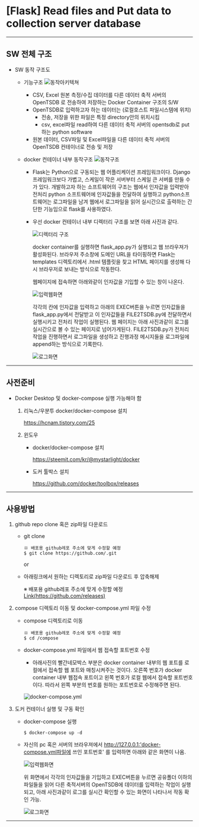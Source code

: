 # [Flask] Read files and Put data to collection server database

----

## SW 전체 구조

  - SW 동작 구조도

    - 기능구조
      ![동작아키텍쳐](./image/architecture.png)

        - CSV, Excel 원본 측정/수집 데이터를 다른 데이터 축적 서버의 OpenTSDB 로 전송하여 저장하는 Docker Container 구조의 S/W
        - OpenTSDB로 입력하고자 하는 데이터는 (로컬호스트 파일시스템에 위치)  
            - 전송, 저장을 위한 파일은 특정 directory안의 위치시킴
            - csv, excel파일 read하여  다른 데이터 축적 서버의 opentsdb로 put하는 python software
        - 원본 데이터, CSV파일 및 Excel파일을 다른 데이터 축적 서버의 OpenTSDB 컨테이너로 전송 및 저장

    - docker 컨테이너 내부 동작구조
      ![동작구조](./image/function.png)

        - Flask는 Python으로 구동되는 웹 어플리케이션 프레임워크이다. Django 프레임워크보다 가볍고, 스케일이 작은 서버부터 스케일 큰 서버를 만들 수가 있다. 개발하고자 하는 소프트웨어의 구조는 웹에서 인자값을 입력받아 전처리 python 소프트웨어에 인자값들을 전달하여 실행하고 python소프트웨어는 로그파일을 남겨 웹에서 로그파일을 읽어 실시간으로 출력하는 간단한 기능임으로 flask를 사용하였다.
        
        - 우선 docker 컨테이너 내부 디렉터리 구조를 보면 아래 사진과 같다.

          ![디렉터리 구조](./image/dir.PNG)  

          docker container를 실행하면 flask_app.py가 실행되고 웹 브라우져가 활성화된다. 브라우저 주소창에 도메인 URL을 타이핑하면 Flask는 templates 디렉토리에서 .html 템플릿을 찾고 HTML 페이지를 생성해 다시 브라우저로 보내는 방식으로 작동한다.

          웹페이지에 접속하면 아래와같이 인자값을 기입할 수 있는 창이 나온다. 

          ![입력웹화면](./image/main.PNG)

          각각의 칸에 인자값을 입력하고 아래의 EXEC버튼을 누르면 인자값들을 flask_app.py에서 전달받고 이 인자값들을 FILE2TSDB.py에 전달하면서 실행시키고 전처리 작업이 실행된다. 웹 페이지는 아래 사진과같이 로그를 실시간으로 볼 수 있는 페이지로 넘어가게된다. FILE2TSDB.py가 전처리작업을 진행하면서 로그파일을 생성하고 진행과정 메시지들을 로그파일에 append하는 방식으로 기록한다. 

          ![로그화면](./image/result.PNG)


----


## 사전준비

- Docker Desktop 및 docker-compose 실행 가능해야 함

  1.  리눅스/우분투 docker/docker-compose 설치
  
      https://hcnam.tistory.com/25
      
  2. 윈도우
  
     - docker/docker-compose 설치
  
       https://steemit.com/kr/@mystarlight/docker
      
     - 도커 툴박스 설치

       https://github.com/docker/toolbox/releases


----

## 사용방법

  1. github repo clone 혹은 zip파일 다운로드
  
      - git clone
      
            ※ 배포용 github레포 주소에 맞게 수정할 예정
            $ git clone https://github.com/.git
        
        or
      
      - 아래링크에서 원하는 디렉토리로 zip파일 다운로드 후 압축해제

          ※ 배포용 github레포 주소에 맞게 수정할 예정      
          [Link(https://github.com/releases)](https://github.com/releases)
      
  2. compose 디렉토리 이동 및 docker-compose.yml 파일 수정

        - compose 디렉토리로 이동

              ※ 배포용 github레포 주소에 맞게 수정할 예정
              $ cd /compose 

        - docker-compose.yml 파일에서 웹 접속할 포트번호 수정
          -  아래사진의 빨간네모박스 부분은 docker container 내부의 웹 포트를 로컬에서 접속할 웹 포트와 매칭시켜주는 것이다. 오른쪽 번호가 docker container 내부 웹접속 포트이고 왼쪽 번호가 로컬 웹에서 접속할 포트번호이다. 따라서 왼쪽 부분의 번호를 원하는 포트번호로 수정해주면 된다.

            ![docker-compose.yml](./image/docker_compose.png)


  3. 도커 컨테이너 실행 및 구동 확인

     - docker-compose 실행
        
           $ docker-compose up -d 

     - 자신의 pc 혹은 서버의 브라우져에서 http://127.0.0.1:'docker-compose.yml파일에 쓰인 포트번호' 를 입력하면 아래와 같은 화면이 나옴.

       ![입력웹화면](./image/main.PNG)
       
        위 화면에서 각각의 인자값들을 기입하고 EXEC버튼을 누르면 공유폴더 이하의 파일들을 읽어 다른 축적서버의 OpenTSDB에 데이터를 입력하는 작업이 실행되고, 아래 사진과같이 로그를 실시간 확인할 수 있는 화면이 나타나서 작동 확인 가능.

       ![로그화면](./image/result.PNG)

----
